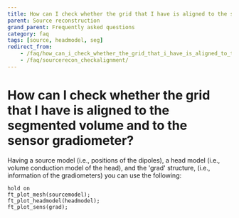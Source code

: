 ```yaml
---
title: How can I check whether the grid that I have is aligned to the segmented volume and to the sensor gradiometer?
parent: Source reconstruction
grand_parent: Frequently asked questions
category: faq
tags: [source, headmodel, seg]
redirect_from:
    - /faq/how_can_i_check_whether_the_grid_that_i_have_is_aligned_to_the_segmented_volume_and_to_the_sensor_gradiometer/
    - /faq/sourcerecon_checkalignment/
---
```


# How can I check whether the grid that I have is aligned to the segmented volume and to the sensor gradiometer?

Having a source model (i.e., positions of the dipoles), a head model (i.e., volume conduction model of the head), and the 'grad' structure, (i.e., information of the gradiometers) you can use the following:

    hold on
    ft_plot_mesh(sourcemodel);
    ft_plot_headmodel(headmodel);
    ft_plot_sens(grad);
